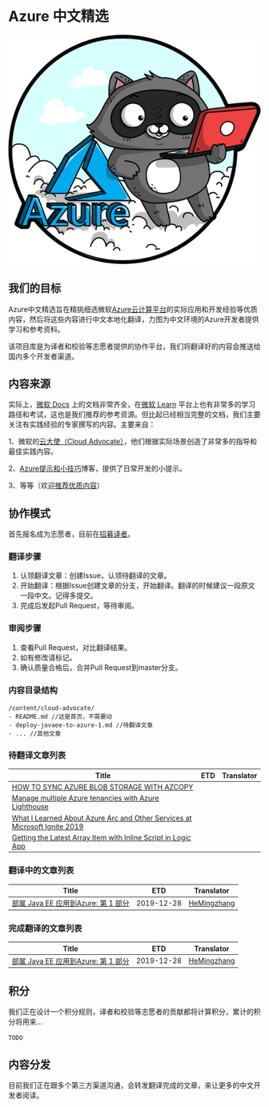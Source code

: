 # Azure 中文精选

![Azure Bits](.vuepress/public/img/azure-bit.png)

## 我们的目标

Azure中文精选旨在精挑细选微软[Azure云计算平台](https://azure.microsoft.com/?WT.mc_id=azureselected-content-xinglzhu)的实际应用和开发经验等优质内容，然后将这些内容进行中文本地化翻译，力图为中文环境的Azure开发者提供学习和参考资料。

该项目库是为译者和校验等志愿者提供的协作平台，我们将翻译好的内容会推送给国内多个开发者渠道。

## 内容来源

实际上，[微软 Docs](https://docs.microsoft.com/azure/?WT.mc_id=azureselected-content-xinglzhu) 上的文档非常齐全，在[微软 Learn](https://docs.microsoft.com/learn/?WT.mc_id=azureselected-content-xinglzhu) 平台上也有非常多的学习路径和考试，这也是我们推荐的参考资源。但比起已经相当完整的文档，我们主要关注有实践经验的专家撰写的内容。主要来自：

1、微软的[云大使（Cloud Advocate）](https://developer.microsoft.com/advocates/?WT.mc_id=azureselected-content-xinglzhu)，他们根据实际场景创造了非常多的指导和最佳实践内容。

2、[Azure提示和小技巧](https://aka.ms/azuretipsandtricks)博客，提供了日常开发的小提示。

3、等等（欢迎[推荐优质内容](https://forms.microsoft.com/Pages/ResponsePage.aspx?id=v4j5cvGGr0GRqy180BHbRxFo4UL6NOJLq2Kj3ObwvLdUNlBQSklPT001OVhXSEpNS09IV1owSkFJTC4u)）

## 协作模式

首先报名成为志愿者，目前在[招募译者](https://forms.microsoft.com/Pages/ResponsePage.aspx?id=v4j5cvGGr0GRqy180BHbRxFo4UL6NOJLq2Kj3ObwvLdUNU04RVo1WU9RMVpTN081RlY2RE00NlJPNC4u)。

### 翻译步骤

1. 认领翻译文章：创建Issue，认领待翻译的文章。
2. 开始翻译：根据Issue创建文章的分支，开始翻译。翻译的时候建议一段原文一段中文。记得多提交。
3. 完成后发起Pull Request，等待审阅。

### 审阅步骤

1. 查看Pull Request，对比翻译结果。
2. 如有修改请标记。
3. 确认质量合格后，合并Pull Request到master分支。

### 内容目录结构

```
/content/cloud-advocate/
- README.md //这是首页，不需要动
- deploy-javaee-to-azure-1.md //待翻译文章
- ... //其他文章
```

### 待翻译文章列表

| Title                                                        | ETD  | Translator |
| ------------------------------------------------------------ | ---- | ---------- |
| [HOW TO SYNC AZURE BLOB STORAGE WITH AZCOPY](/content/cloud-advocate/how-to-sync-azure-blob-storage-with-azcopy.md) |      |            |
| [Manage multiple Azure tenancies with Azure Lighthouse](/content/cloud-advocate/Manage-multiple-Azure-tenancies-with-Azure-Lighthouse.md) |      |            |
| [What I Learned About Azure Arc and Other Services at Microsoft Ignite 2019](/content/cloud-advocate/what-learned-ignite.md) |      |            |
| [Getting the Latest Array Item with Inline Script in Logic App](/content/cloud-advocate/getting-the-latest-array-item-with-inline-script-in-logic-app.md) |      |            |

### 翻译中的文章列表

| Title                                                        | ETD        | Translator                                   |
| ------------------------------------------------------------ | ---------- | -------------------------------------------- |
| [部属 Java EE 应用到Azure: 第 1 部分](/content/cloud-advocate/deploy-javaee-to-azure-1.md) | 2019-12-28 | [HeMingzhang](https://github.com/HeMinzhang) |

### 完成翻译的文章列表

| Title                                                        | ETD        | Translator                                   |
| ------------------------------------------------------------ | ---------- | -------------------------------------------- |
| [部属 Java EE 应用到Azure: 第 1 部分](/content/cloud-advocate/deploy-javaee-to-azure-1.md) | 2019-12-28 | [HeMingzhang](https://github.com/HeMinzhang) |



## 积分

我们正在设计一个积分规则，译者和校验等志愿者的贡献都将计算积分，累计的积分将用来…

```
TODO
```

## 内容分发

目前我们正在跟多个第三方渠道沟通，会转发翻译完成的文章，来让更多的中文开发者阅读。